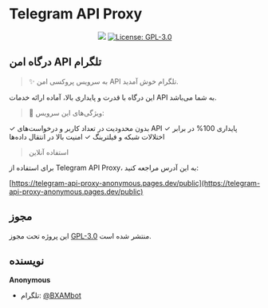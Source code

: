 # Telegram API Proxy

<p align="center">
  <img src="https://img.shields.io/badge/version-1.0-blue.svg?cacheSeconds=2592000" />
  <a href="https://github.com/username/Telegram-API-Proxy/blob/main/LICENSE" target="_blank">
    <img alt="License: GPL-3.0" src="https://img.shields.io/badge/License-GPL--3.0-yellow.svg" />
  </a>
</p>

## درگاه امن API تلگرام

> ✨ به سرویس پروکسی امن API تلگرام خوش آمدید.

این درگاه با قدرت و پایداری بالا، آماده ارائه خدمات API به شما می‌باشد.

> 🔘 ویژگی‌های این سرویس:

✓ بدون محدودیت در تعداد کاربر و درخواست‌های API
✓ پایداری 100% در برابر اختلالات شبکه و فیلترینگ
✓ امنیت بالا در انتقال داده‌ها

> استفاده آنلاین

برای استفاده از Telegram API Proxy، به این آدرس مراجعه کنید:

[https://telegram-api-proxy-anonymous.pages.dev/public](https://telegram-api-proxy-anonymous.pages.dev/public)

## مجوز

این پروژه تحت مجوز [GPL-3.0](https://github.com/username/Telegram-API-Proxy/blob/main/LICENSE) منتشر شده است.

## نویسنده

**Anonymous**

* تلگرام: [@BXAMbot](https://t.me/BXAMbot)